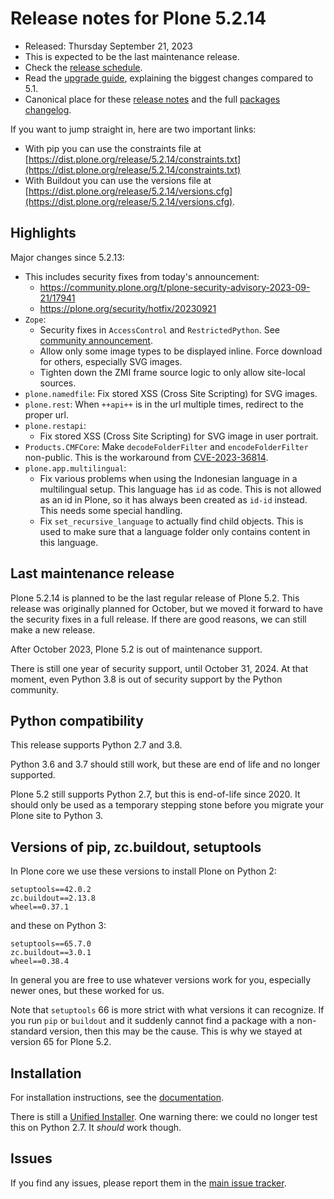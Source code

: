# Release notes for Plone 5.2.14

* Released: Thursday September 21, 2023
* This is expected to be the last maintenance release.
* Check the [release schedule](https://plone.org/download/release-schedule).
* Read the [upgrade guide](https://5.docs.plone.org/manage/upgrading/version_specific_migration/upgrade_to_52.html), explaining the biggest changes compared to 5.1.
* Canonical place for these [release notes](https://dist.plone.org/release/5.2.14/RELEASE-NOTES.md) and the full [packages changelog](https://dist.plone.org/release/5.2.14/changelog.txt).

If you want to jump straight in, here are two important links:

* With pip you can use the constraints file at [https://dist.plone.org/release/5.2.14/constraints.txt](https://dist.plone.org/release/5.2.14/constraints.txt)
* With Buildout you can use the versions file at [https://dist.plone.org/release/5.2.14/versions.cfg](https://dist.plone.org/release/5.2.14/versions.cfg).


## Highlights

Major changes since 5.2.13:

* This includes security fixes from today's announcement:
  * https://community.plone.org/t/plone-security-advisory-2023-09-21/17941
  * https://plone.org/security/hotfix/20230921
* `Zope`:
  * Security fixes in `AccessControl` and `RestrictedPython`.  See [community announcement](https://community.plone.org/t/zope-4-8-9-and-5-8-4-released-with-a-security-fix/17849).
  * Allow only some image types to be displayed inline. Force download for others, especially SVG images.
  * Tighten down the ZMI frame source logic to only allow site-local sources.
* `plone.namedfile`: Fix stored XSS (Cross Site Scripting) for SVG images.
* `plone.rest`: When ``++api++`` is in the url multiple times, redirect to the proper url.
* `plone.restapi`:
  * Fix stored XSS (Cross Site Scripting) for SVG image in user portrait.
* `Products.CMFCore`: Make `decodeFolderFilter` and `encodeFolderFilter` non-public.
  This is the workaround from [CVE-2023-36814](https://github.com/zopefoundation/Products.CMFCore/security/advisories/GHSA-4hpj-8rhv-9x87).
* `plone.app.multilingual`:
  * Fix various problems when using the Indonesian language in a multilingual setup.
    This language has ``id`` as code.  This is not allowed as an id in Plone, so it has always been created as ``id-id`` instead.
    This needs some special handling.
  * Fix ``set_recursive_language`` to actually find child objects.  This is used to make sure that a language folder only contains content in this language.


## Last maintenance release

Plone 5.2.14 is planned to be the last regular release of Plone 5.2.
This release was originally planned for October, but we moved it forward to have the security fixes in a full release.  If there are good reasons, we can still make a new release.

After October 2023, Plone 5.2 is out of maintenance support.

There is still one year of security support, until October 31, 2024.
At that moment, even Python 3.8 is out of security support by the Python community.


## Python compatibility

This release supports Python 2.7 and 3.8.

Python 3.6 and 3.7 should still work, but these are end of life and no longer supported.

Plone 5.2 still supports Python 2.7, but this is end-of-life since 2020.  It should only be used as a temporary stepping stone before you migrate your Plone site to Python 3.


## Versions of pip, zc.buildout, setuptools

In Plone core we use these versions to install Plone on Python 2:

```
setuptools==42.0.2
zc.buildout==2.13.8
wheel==0.37.1
```

and these on Python 3:

```
setuptools==65.7.0
zc.buildout==3.0.1
wheel==0.38.4
```

In general you are free to use whatever versions work for you, especially newer ones, but these worked for us.

Note that `setuptools` 66 is more strict with what versions it can recognize.  If you run `pip` or `buildout` and it suddenly cannot find a package with a non-standard version, then this may be the cause.  This is why we stayed at version 65 for Plone 5.2.


## Installation

For installation instructions, see the [documentation](https://5.docs.plone.org/manage/installing/index.html).

There is still a [Unified Installer](https://launchpad.net/plone/5.2/5.2.14).  One warning there: we could no longer test this on Python 2.7.  It *should* work though.

## Issues

If you find any issues, please report them in the [main issue tracker](https://github.com/plone/Products.CMFPlone/issues).
